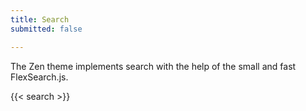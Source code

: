 ```yaml
---
title: Search
submitted: false

---
```


The Zen theme implements search with the help of the small and fast FlexSearch.js.

{{< search >}}